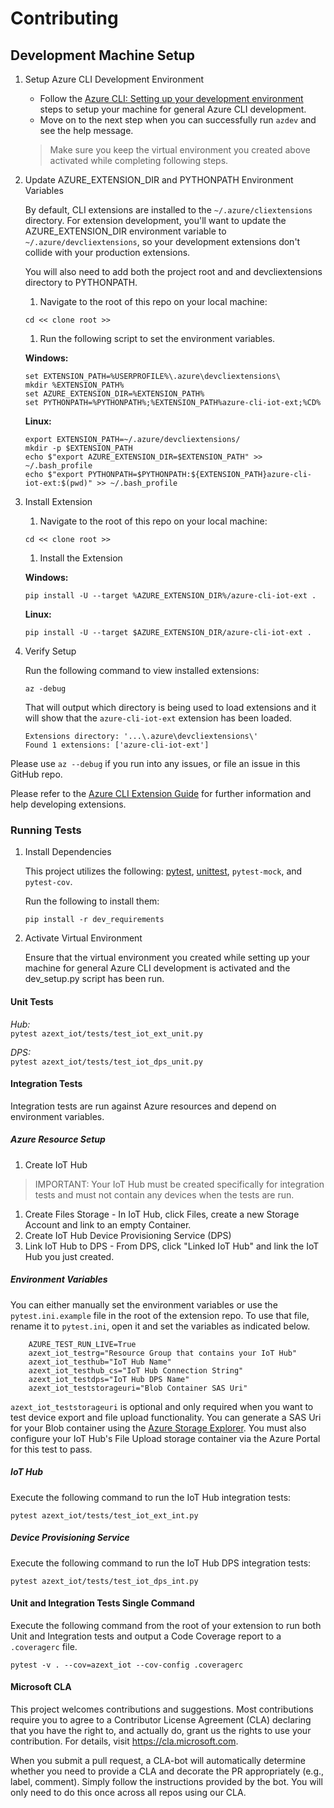 # Contributing

## Development Machine Setup

1. Setup Azure CLI Development Environment

    - Follow the [Azure CLI: Setting up your development environment](https://github.com/Azure/azure-cli/blob/master/doc/configuring_your_machine.md) steps to setup your machine for general Azure CLI development.
    - Move on to the next step when you can successfully run `azdev` and see the help message.

    > Make sure you keep the virtual environment you created above activated while completing following steps.

1. Update AZURE_EXTENSION_DIR and PYTHONPATH Environment Variables

    By default, CLI extensions are installed to the `~/.azure/cliextensions` directory.  For extension development, you'll want to update the AZURE_EXTENSION_DIR environment variable to `~/.azure/devcliextensions`, so your development extensions don't collide with your production extensions.

    You will also need to add both the project root and and devcliextensions directory to PYTHONPATH.

    1. Navigate to the root of this repo on your local machine:

    ```
    cd << clone root >>
    ```

    1. Run the following script to set the environment variables.

    **Windows:**

    ```
    set EXTENSION_PATH=%USERPROFILE%\.azure\devcliextensions\
    mkdir %EXTENSION_PATH%
    set AZURE_EXTENSION_DIR=%EXTENSION_PATH%
    set PYTHONPATH=%PYTHONPATH%;%EXTENSION_PATH%azure-cli-iot-ext;%CD%
    ```
    **Linux:**

    ```
    export EXTENSION_PATH=~/.azure/devcliextensions/
    mkdir -p $EXTENSION_PATH
    echo $"export AZURE_EXTENSION_DIR=$EXTENSION_PATH" >> ~/.bash_profile
    echo $"export PYTHONPATH=$PYTHONPATH:${EXTENSION_PATH}azure-cli-iot-ext:$(pwd)" >> ~/.bash_profile
    ```

1. Install Extension

    1. Navigate to the root of this repo on your local machine:

    ```
    cd << clone root >>
    ```

    1. Install the Extension

    **Windows:**
    ```
    pip install -U --target %AZURE_EXTENSION_DIR%/azure-cli-iot-ext .
    ```

    **Linux:**
    ```
    pip install -U --target $AZURE_EXTENSION_DIR/azure-cli-iot-ext .
    ```

1. Verify Setup

    Run the following command to view installed extensions:

    `az -debug`

    That will output which directory is being used to load extensions and it will show that the `azure-cli-iot-ext` extension has been loaded.

    ```
    Extensions directory: '...\.azure\devcliextensions\'
    Found 1 extensions: ['azure-cli-iot-ext']
    ```

Please use `az --debug` if you run into any issues, or file an issue in this GitHub repo.

Please refer to the [Azure CLI Extension Guide](https://github.com/Azure/azure-cli/tree/master/doc/extensions) for further information and help developing extensions.

### Running Tests

1. Install Dependencies

    This project utilizes the following: [pytest](https://docs.pytest.org/en/latest/), [unittest](https://docs.python.org/3.6/library/unittest.html), `pytest-mock`, and `pytest-cov`.

    Run the following to install them:

    `pip install -r dev_requirements`

1. Activate Virtual Environment

    Ensure that the virtual environment you created while setting up your machine for general Azure CLI development is activated and the dev_setup.py script has been run.

#### Unit Tests

_Hub:_  
`pytest azext_iot/tests/test_iot_ext_unit.py`

_DPS:_  
`pytest azext_iot/tests/test_iot_dps_unit.py`

#### Integration Tests

Integration tests are run against Azure resources and depend on environment variables.

##### Azure Resource Setup

1. Create IoT Hub
> IMPORTANT: Your IoT Hub must be created specifically for integration tests and must not contain any devices when the tests are run.
1. Create Files Storage - In IoT Hub, click Files, create a new Storage Account and link to an empty Container.
1. Create IoT Hub Device Provisioning Service (DPS)
1. Link IoT Hub to DPS - From DPS, click "Linked IoT Hub" and link the IoT Hub you just created.

##### Environment Variables
You can either manually set the environment variables or use the `pytest.ini.example` file in the root of the extension repo. To use that file, rename it to `pytest.ini`, open it and set the variables as indicated below.

```
    AZURE_TEST_RUN_LIVE=True
    azext_iot_testrg="Resource Group that contains your IoT Hub"
    azext_iot_testhub="IoT Hub Name"
    azext_iot_testhub_cs="IoT Hub Connection String"
    azext_iot_testdps="IoT Hub DPS Name"
    azext_iot_teststorageuri="Blob Container SAS Uri"
```

`azext_iot_teststorageuri` is optional and only required when you want to test device export and file upload functionality. You can generate a SAS Uri for your Blob container using the [Azure Storage Explorer](https://azure.microsoft.com/en-us/features/storage-explorer/).  You must also configure your IoT Hub's File Upload storage container via the Azure Portal for this test to pass.


##### IoT Hub

Execute the following command to run the IoT Hub integration tests:

`pytest azext_iot/tests/test_iot_ext_int.py`


##### Device Provisioning Service

Execute the following command to run the IoT Hub DPS integration tests:

`pytest azext_iot/tests/test_iot_dps_int.py`

#### Unit and Integration Tests Single Command

Execute the following command from the root of your extension to run both Unit and Integration tests and output a Code Coverage report to a `.coveragerc` file.

`pytest -v . --cov=azext_iot --cov-config .coveragerc`



#### Microsoft CLA

This project welcomes contributions and suggestions.  Most contributions require you to agree to a
Contributor License Agreement (CLA) declaring that you have the right to, and actually do, grant us
the rights to use your contribution. For details, visit https://cla.microsoft.com.

When you submit a pull request, a CLA-bot will automatically determine whether you need to provide
a CLA and decorate the PR appropriately (e.g., label, comment). Simply follow the instructions
provided by the bot. You will only need to do this once across all repos using our CLA.